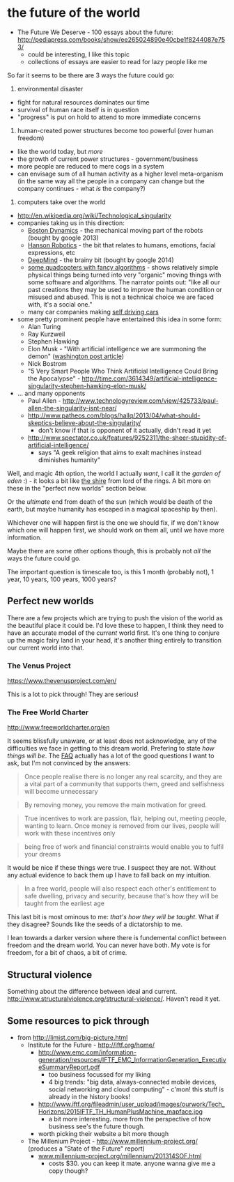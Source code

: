# the future of the world

* The Future We Deserve - 100 essays about the future: http://pediapress.com/books/show/ee265024890e40cbe1f8244087e753/
  * could be interesting, I like this topic
  * collections of essays are easier to read for lazy people like me

So far it seems to be there are 3 ways the future could go:

1. environmental disaster
  * fight for natural resources dominates our time
  * survival of human race itself is in question
  * "progress" is put on hold to attend to more immediate concerns
1. human-created power structures become too powerful (over human freedom)
  * like the world today, but *more*
  * the growth of current power structures - government/business
  * more people are reduced to mere cogs in a system
  * can envisage sum of all human activity as a higher level meta-organism (in the same way all the people in a company can change but the company continues - what *is* the company?)
1. computers take over the world
  * http://en.wikipedia.org/wiki/Technological_singularity
  * companies taking us in this direction:
    * [Boston Dynamics](http://www.bostondynamics.com/) - the mechanical moving part of the robots (bought by google 2013)
    * [Hanson Robotics](http://www.hansonrobotics.com/) - the bit that relates to humans, emotions, facial expressions, etc
    * [DeepMind](http://deepmind.com/) - the brainy bit (bought by google 2014)
    * [some quadcopters with fancy algorithms](https://www.youtube.com/watch?v=w2itwFJCgFQ) - shows relatively simple physical things being turned into very "organic" moving things with some software and algorithms. The narrator points out: "like all our past creations they may be used to improve the human condition or misused and abused. This is not a technical choice we are faced with, it's a social one."
    * many car companies making [self driving cars](http://en.wikipedia.org/wiki/Autonomous_car)
  * some pretty prominent people have entertained this idea in some form:
    * Alan Turing
    * Ray Kurzweil
    * Stephen Hawking
    * Elon Musk - "With artificial intelligence we are summoning the demon" ([washington post article](http://www.washingtonpost.com/blogs/innovations/wp/2014/10/24/elon-musk-with-artificial-intelligence-we-are-summoning-the-demon/))
    * Nick Bostrom
    * "5 Very Smart People Who Think Artificial Intelligence Could Bring the Apocalypse" - http://time.com/3614349/artificial-intelligence-singularity-stephen-hawking-elon-musk/
  * ... and many opponents
    * Paul Allen - http://www.technologyreview.com/view/425733/paul-allen-the-singularity-isnt-near/
    * http://www.patheos.com/blogs/hallq/2013/04/what-should-skeptics-believe-about-the-singularity/
      * don't know if that is opponent of it actually, didn't read it yet
    * http://www.spectator.co.uk/features/9252311/the-sheer-stupidity-of-artificial-intelligence/
      * says "A geek religion that aims to exalt machines instead diminishes humanity"

Well, and magic 4th option, the world I actually *want*, I call it the *garden of eden* :) - it looks a bit like [the shire](http://www.travelphotoadventures.com/wp-content/uploads/2012/12/Hobbiton-in-New-Zealand-by-Michael-Matti.jpg) from lord of the rings. A bit more on these in the "perfect new worlds" section below.

Or the *ultimate* end from death of the sun (which would be death of the earth, but maybe humanity has escaped in a magical spaceship by then).

Whichever one will happen first is the one we should fix, if we don't know which one will happen first, we should work on them all, until we have more information.

Maybe there are some other options though, this is probably not *all* the ways the future could go.

The important question is timescale too, is this 1 month (probably not), 1 year, 10 years, 100 years, 1000 years?

## Perfect new worlds

There are a few projects which are trying to push the vision of the world as the beautiful place it could be. I'd love these to happen, I think they need to have an accurate model of the *current* world first. It's one thing to conjure up the magic fairy land in your head, it's another thing entirely to transition our current world into that.

### The Venus Project

https://www.thevenusproject.com/en/

This is a lot to pick through! They are serious!

### The Free World Charter

http://www.freeworldcharter.org/en

It seems blissfully unaware, or at least does not acknowledge, any of the difficulties we face in getting to this dream world. Prefering to state *how things will be*. The [FAQ](http://www.freeworldcharter.org/en/faqs) actually has a lot of the good questions I want to ask, but I'm not convinced by the answers:

> Once people realise there is no longer any real scarcity, and they are a vital part of a community that supports them, greed and selfishness will become unnecessary

> By removing money, you remove the main motivation for greed.

> True incentives to work are passion, flair, helping out, meeting people, wanting to learn. Once money is removed from our lives, people will work with these incentives only

> being free of work and financial constraints would enable you to fulfil your dreams

It would be nice if these things were true. I suspect they are not. Without any actual evidence to back them up I have to fall back on my intuition.

> In a free world, people will also respect each other's entitlement to safe dwelling, privacy and security, because that's how they will be taught from the earliest age

This last bit is most ominous to me: *that's how they will be taught*. What if they disagree? Sounds like the seeds of a dictatorship to me.

I lean towards a darker version where there is fundemental conflict between freedom and the dream world. You can never have both. My vote is for freedom, for a bit of chaos, a bit of crime.

## Structural violence

Something about the difference between ideal and current. http://www.structuralviolence.org/structural-violence/. Haven't read it yet.

## Some resources to pick through

* from http://limist.com/big-picture.html
  * Institute for the Future - http://iftf.org/home/
    * http://www.emc.com/information-generation/resources/IFTF_EMC_InformationGeneration_ExecutiveSummaryReport.pdf
      * too business focussed for my liking
      * 4 big trends: "big data, always-connected mobile devices, social networking and cloud computing" - c'mon! this stuff is already in the history books!
    * http://www.iftf.org/fileadmin/user_upload/images/ourwork/Tech_Horizons/2015IFTF_TH_HumanPlusMachine_mapface.jpg
      * a bit more interesting. more from the perspective of how business see's the future though.
    * worth picking their website a bit more though
  * The Millenium Project - http://www.millennium-project.org/ (produces a "State of the Future" report)
    * www.millennium-project.org/millennium/201314SOF.html
      * costs $30. you can keep it mate. anyone wanna give me a copy though?
